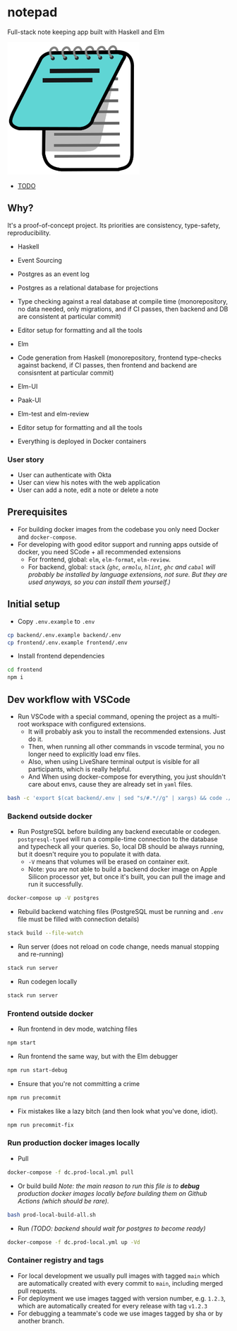 # notepad

Full-stack note keeping app built with Haskell and Elm

<img src="docs/icon.png" alt="notepad" width="300"/>

- [TODO](docs/TODO.md)

## Why?

It's a proof-of-concept project. Its priorities are consistency, type-safety, reproducibility.

- Haskell
- Event Sourcing
- Postgres as an event log
- Postgres as a relational database for projections
- Type checking against a real database at compile time (monorepository, no data needed, only migrations, and if CI passes, then backend and DB are consistent at particular commit)
- Editor setup for formatting and all the tools

- Elm
- Code generation from Haskell (monorepository, frontend type-checks against backend, if CI passes, then frontend and backend are consisntent at particular commit)
- Elm-UI
- Paak-UI
- Elm-test and elm-review
- Editor setup for formatting and all the tools

- Everything is deployed in Docker containers

### User story

- User can authenticate with Okta
- User can view his notes with the web application
- User can add a note, edit a note or delete a note

## Prerequisites

- For building docker images from the codebase you only need Docker and `docker-compose`.
- For developing with good editor support and running apps outside of docker, you need SCode + all recommended extensions
  - For frontend, global: `elm`, `elm-format`, `elm-review`.
  - For backend, global: `stack` _(`ghc`, `ormolu`, `hlint`, `ghc` and `cabal` will probably be installed by language extensions, not sure. But they are used anyways, so you can install them yourself.)_

## Initial setup

- Copy `.env.example` to `.env`

```sh
cp backend/.env.example backend/.env
cp frontend/.env.example frontend/.env
```

- Install frontend dependencies

```sh
cd frontend
npm i
```

## Dev workflow with VSCode

- Run VSCode with a special command, opening the project as a multi-root workspace with configured extensions.
  - It will probably ask you to install the recommended extensions. Just do it.
  - Then, when running all other commands in vscode terminal, you no longer need to explicitly load env files.
  - Also, when using LiveShare terminal output is visible for all participants, which is really helpful.
  - And When using docker-compose for everything, you just shouldn't care about envs, cause they are already set in `yaml` files.

```sh
bash -c 'export $(cat backend/.env | sed "s/#.*//g" | xargs) && code ./notepad.code-workspace'
```

### Backend outside docker

- Run PostgreSQL before building any backend executable or codegen. `postgresql-typed` will run a compile-time connection to the database and typecheck all your queries. So, local DB should be always running, but it doesn't require you to populate it with data.
  - `-V` means that volumes will be erased on container exit.
  - Note: you are not able to build a backend docker image on Apple Silicon processor yet, but once it's built, you can pull the image and run it successfully.

```sh
docker-compose up -V postgres
```

- Rebuild backend watching files (PostgreSQL must be running and `.env` file must be filled with connection details)

```sh
stack build --file-watch
```

- Run server (does not reload on code change, needs manual stopping and re-running)

```sh
stack run server
```

- Run codegen locally

```sh
stack run server
```

### Frontend outside docker

- Run frontend in dev mode, watching files

```sh
npm start
```

- Run frontend the same way, but with the Elm debugger

```sh
npm run start-debug
```

- Ensure that you're not committing a crime

```sh
npm run precommit
```

- Fix mistakes like a lazy bitch (and then look what you've done, idiot).

```sh
npm run precommit-fix
```

### Run production docker images locally


- Pull

```sh
docker-compose -f dc.prod-local.yml pull
```

- Or build build
_Note: the main reason to run this file is to **debug** production docker images locally before building them on Github Actions (which should be rare)._

```sh
bash prod-local-build-all.sh
```

- Run _(TODO: backend should wait for postgres to become ready)_

```sh
docker-compose -f dc.prod-local.yml up -Vd
```

### Container registry and tags

- For local development we usually pull images with tagged `main` which are automatically created with every commit to `main`, including merged pull requests.
- For deployment we use images tagged with version number, e.g. `1.2.3`, which are automatically created for every release with tag `v1.2.3`
- For debugging a teammate's code we use images tagged by sha or by another branch.
